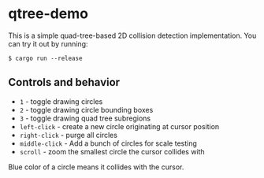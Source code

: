 # qtree-demo
This is a simple quad-tree-based 2D collision detection implementation. You can
try it out by running:
```shell
$ cargo run --release
```

## Controls and behavior
* `1` - toggle drawing circles
* `2` - toggle drawing circle bounding boxes
* `3` - toggle drawing quad tree subregions
* `left-click` - create a new circle originating at cursor position
* `right-click` - purge all circles
* `middle-click` - Add a bunch of circles for scale testing
* `scroll` - zoom the smallest circle the cursor collides with

Blue color of a circle means it collides with the cursor.
